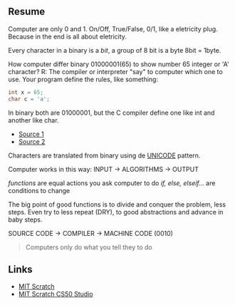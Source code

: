 ## Resume

Computer are only 0 and 1. On/Off, True/False, 0/1, like a eletricity plug. Because in the end is all about eletricity.

Every character in a binary is a _bit_, a group of 8 bit is a byte 8bit = 1byte.

How computer differ binary 01000001(65) to show number 65 integer or 'A' character?
R: The compiler or interpreter "say" to computer which one to use. Your program define the rules, like something:

```c
int x = 65;
char c = 'a';
```

In binary both are 01000001, but the C compiler define one like int and another like char.

- [Source 1](https://www.quora.com/How-do-computers-differentiate-between-letters-and-numbers-in-binary)
- [Source 2](https://www.reddit.com/r/explainlikeimfive/comments/263036/eli5_how_can_computers_tell_the_difference/)

Characters are translated from binary using de [UNICODE](https://home.unicode.org) pattern.

Computer works in this way:
INPUT -> ALGORITHMS -> OUTPUT

_functions_ are equal actions you ask computer to do
_if, else, elseif..._ are conditions to change

The big point of good functions is to divide and conquer the problem, less steps. Even try to less repeat (DRY), to good abstractions and advance in baby steps.

SOURCE CODE -> COMPILER -> MACHINE CODE (0010)

> Computers only do what you tell they to do

## Links

- [MIT Scratch](https://scratch.mit.edu)
- [MIT Scratch CS50 Studio](https://scratch.mit.edu/studios/25128634/)
